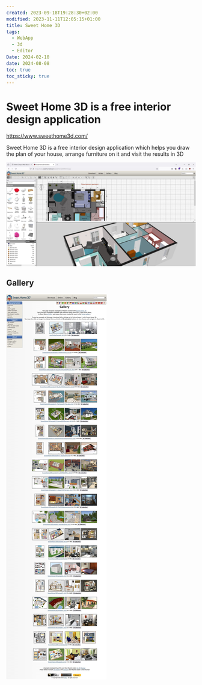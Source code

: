 ```yaml
---
created: 2023-09-18T19:28:30+02:00
modified: 2023-11-11T12:05:15+01:00
title: Sweet Home 3D
tags:
  - WebApp
  - 3d
  - Editor
Date: 2024-02-10
date: 2024-08-08
toc: true
toc_sticky: true
---
```


# Sweet Home 3D is a free interior design application

<https://www.sweethome3d.com/>

Sweet Home 3D is a free interior design application
which helps you draw the plan of your house, arrange furniture on it and visit the results in 3D

![](../_asset/2023-09-18-19-28-30-SweetHome3D_image_1.jpg)

## Gallery

![](../_asset/Pasted%20image%2020240808143955.jpg)